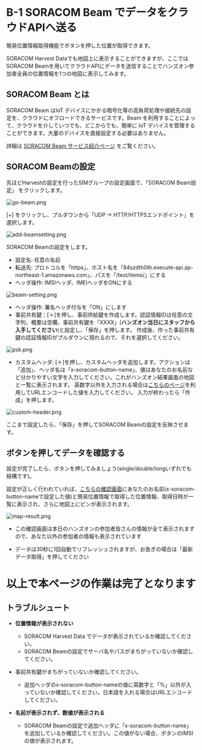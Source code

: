# B-1 SORACOM Beam でデータをクラウドAPIへ送る

簡易位置情報取得機能でボタンを押した位置が取得できます。

SORACOM Harvest Dataでも地図上に表示することができますが、ここではSORACOM Beamを用いてクラウドAPIにデータを送信することでハンズオン参加者全員の位置情報を1つの地図に表示してみます。

## SORACOM Beam とは

SORACOM Beam はIoT デバイスにかかる暗号化等の高負荷処理や接続先の設定を、クラウドにオフロードできるサービスです。Beam  を利用することによって、クラウドを介していつでも、どこからでも、簡単に IoT  デバイスを管理することができます。大量のデバイスを直接設定する必要はありません。



詳細は [SORACOM Beam サービス紹介ページ](https://soracom.jp/services/beam/) をご覧ください。

## SORACOM Beamの設定

先ほどHarvestの設定を行ったSIMグループの設定画面で、「SORACOM Beam設定」 をクリックします。

![go-beam.png](https://docs.google.com/drawings/d/e/2PACX-1vRuEF4DnggwpdDWPs81LIL1aAm78asXXrrAwhaaEg0HQotztFb3l7j9M-f11dYV6ztMMjFH1XS1nj2Y/pub?w=407&h=400)

[+] をクリックし、プルダウンから「UDP → HTTP/HTTPSエンドポイント」を選択します。

![add-beamsetting.png](https://docs.google.com/drawings/d/e/2PACX-1vSJlDQcfbK63HkDYaNclIIn13oHmYReE4gEFKMfBZGZsiSsTASY5fPPCbnW9YB7uZNsTQae8Lt0mw9Z/pub?w=620&h=511)

SORACOM Beamの設定をします。

- 設定名: 任意の名前
- 転送先: プロトコルを「https」、ホスト名を「84szdth0th.execute-api.ap-northeast-1.amazonaws.com」、パスを「/test/items/」にする
- ヘッダ操作: IMSIヘッダ、IMEIヘッダをONにする

![beam-setting.png](https://docs.google.com/drawings/d/e/2PACX-1vQXhaVHHeq8_z8CMaZk1OZQdvpr_lQvIz66PpJeEiJgw3icGSU6YGluDIfe79h0TgZROUOM6UQWFXih/pub?w=460&h=714)

* ヘッダ操作: 署名ヘッダ付与を「ON」にします
* 事前共有鍵：[＋]を押し、事前供給鍵を作成します。認証情報IDは任意の文字列、概要は空欄、事前共有鍵を「XXXX」(**ハンズオン当日にスタッフから入手してください**)と設定し、「保存」を押します。
  作成後、作った事前共有鍵の認証情報IDがプルダウンに現れるので、それを選択してください。

![psk.png](https://docs.google.com/drawings/d/e/2PACX-1vRhHTp07U28s6n438o_eNRTQtPiCnmxnENot51Tcvw0XIbNUuTVGhlAKjfmFsNARJD6kfcgYAOJif98/pub?w=874&h=834)

* カスタムヘッダ: [＋]を押し、カスタムヘッダを追加します。アクションは「追加」、ヘッダ名は「x-soracom-button-name」、値はあなたのお名前など分かりやすい文字を入力してください。これがハンズオン結果画面の地図と一覧に表示されます。
  英数字以外を入力される場合は[こちらのページ](https://tech-unlimited.com/urlencode.html)を利用してURLエンコードした値を入力してください。
  入力が終わったら「作成」を押します。

![custom-header.png](https://docs.google.com/drawings/d/e/2PACX-1vQY_6S_Cyq-6fLnYXrZnLUksqNYQDZJmxSHcpJKNI1E6WPrrAGKiQGlFoV9ip6RGo-kfit4JwkNJcex/pub?w=614&h=758)

ここまで設定したら、「保存」を押してSORACOM Beamの設定を反映させます。



<h2>ボタンを押してデータを確認する</h2>

設定が完了したら、ボタンを押してみましょう(single/double/longいずれでも結構です)。

設定が正しく行われていれば、[こちらの確認画面](http://soracom-map-20200307111440-hostingbucket-test.s3-website-ap-northeast-1.amazonaws.com/)にあなたのお名前(x-soracom-button-nameで設定した値)と簡易位置情報で取得した位置情報、取得日時が一覧に表示され、さらに地図上にピンが表示されます。



![map-result.png](https://docs.google.com/drawings/d/e/2PACX-1vROODlnOKy6Ii4y9texBB73dFfFORrDsvp0I-910JQb-Rq0zDMdSqe98sSaClISFn3DFnRzhlkeiMXI/pub?w=956&h=632)



* この確認画面は本日のハンズオンの参加者皆さんの情報が全て表示されますので、あなた以外の参加者の情報も表示されています

* データは30秒に1回自動でリフレッシュされますが、お急ぎの場合は「最新データ取得」を押してください

  

# 以上で本ページの作業は完了となります

## トラブルシュート

* **位置情報が表示されない**
    * SORACOM Harvest Data でデータが表示されているか確認してください。
    * SORACOM Beamの設定でサーバ名やパスがまちがっていないか確認してください。
* 事前共有鍵がまちがっていないか確認してください。
    * 追加ヘッダのx-soracom-button-nameの値に英数字と「%」以外が入っていないか確認してください。日本語を入れる場合はURLエンコードしてください。
    
* **名前が表示されず、数値が表示される**
    * SORACOM Beamの設定で追加ヘッダに「x-soracom-button-name」を追加しているか確認してください。この値がない場合、ボタンのIMSIの値が表示されます。
